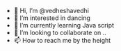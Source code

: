 - 👋 Hi, I’m @vedheshavedhi
- 👀 I’m interested in dancing
- 🌱 I’m currently learning Java script
- 💞️ I’m looking to collaborate on ..
- 📫 How to reach me by the height

<!---
vedheshavedhi/vedheshavedhi is a ✨ special ✨ repository because its `README.md` (this file) appears on your GitHub profile.
You can click the Preview link to take a look at your changes.
--->
